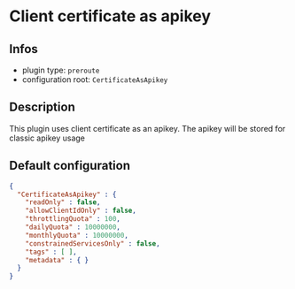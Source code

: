 
# Client certificate as apikey

## Infos

* plugin type: `preroute`
* configuration root: `CertificateAsApikey`

## Description

This plugin uses client certificate as an apikey. The apikey will be stored for classic apikey usage



## Default configuration

```json
{
  "CertificateAsApikey" : {
    "readOnly" : false,
    "allowClientIdOnly" : false,
    "throttlingQuota" : 100,
    "dailyQuota" : 10000000,
    "monthlyQuota" : 10000000,
    "constrainedServicesOnly" : false,
    "tags" : [ ],
    "metadata" : { }
  }
}
```




